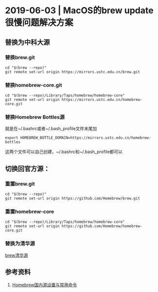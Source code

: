 # 2019-06-03 | MacOS的brew update很慢问题解决方案

## 替换为中科大源

### 替换brew.git

```
cd "$(brew --repo)"
git remote set-url origin https://mirrors.ustc.edu.cn/brew.git
```

### 替换homebrew-core.git
```
cd "$(brew --repo)/Library/Taps/homebrew/homebrew-core"
git remote set-url origin https://mirrors.ustc.edu.cn/homebrew-core.git
```

### 替换Homebrew Bottles源

就是在~/.bashrc或者~/.bash_profile文件末尾加
```
export HOMEBREW_BOTTLE_DOMAIN=https://mirrors.ustc.edu.cn/homebrew-bottles
```
这两个文件可以自己创建，~/.bashrc和~/.bash_profile都可以

## 切换回官方源：

### 重置brew.git
```
cd "$(brew --repo)"
git remote set-url origin https://github.com/Homebrew/brew.git
```

### 重置homebrew-core
```
cd "$(brew --repo)/Library/Taps/homebrew/homebrew-core"
git remote set-url origin https://github.com/Homebrew/homebrew-core.git
```
### 替换为清华源

[brew清华源](https://mirrors.tuna.tsinghua.edu.cn/help/homebrew/)

## 参考资料

1. [Homebrew国内源设置与常用命令](https://segmentfault.com/a/1190000008274997)